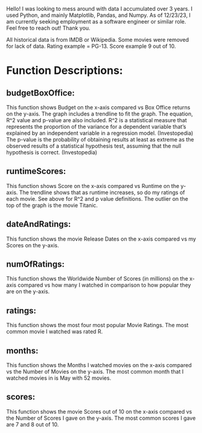 Hello! I was looking to mess around with data I accumulated over 3 years. I used Python, and mainly Matplotlib, Pandas, and Numpy. As of 12/23/23, I am currently seeking employment as a software engineer or similar role. Feel free to reach out! Thank you.

All historical data is from IMDB or Wikipedia. Some movies were removed for lack of data. Rating example = PG-13. Score example 9 out of 10.


# Function Descriptions:

## budgetBoxOffice:

This function shows Budget on the x-axis compared vs Box Office returns on the y-axis.
The graph includes a trendline to fit the graph. The equation, R^2 value and p-value are also included.
    R^2 is a statistical measure that represents the proportion of the variance for a dependent variable that’s explained by an independent variable in a regression model. (Investopedia)
    The p-value is the probability of obtaining results at least as extreme as the observed results of a statistical hypothesis test, assuming that the null hypothesis is correct. (Investopedia)

## runtimeScores:

This function shows Score on the x-axis compared vs Runtime on the y-axis.
The trendline shows that as runtime increases, so do my ratings of each movie.
See above for R^2 and p value definitions.
The outlier on the top of the graph is the movie Titanic.

## dateAndRatings:

This function shows the movie Release Dates on the x-axis compared vs my Scores on the y-axis.

## numOfRatings:

This function shows the Worldwide Number of Scores (in millions) on the x-axis compared vs how many I watched in comparison to how popular they are on the y-axis.

## ratings:

This function shows the most four most popular Movie Ratings. The most common movie I watched was rated R.

## months:

This function shows the Months I watched movies on the x-axis compared vs the Number of Movies on the y-axis.
The most common month that I watched movies in is May with 52 movies.

## scores:

This function shows the movie Scores out of 10 on the x-axis compared vs the Number of Scores I gave on the y-axis.
The most common scores I gave are 7 and 8 out of 10.
